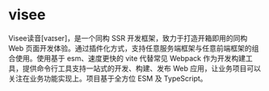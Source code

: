 # visee
Visee读音[vaɪser]，是一个同构 SSR 开发框架，致力于打造开箱即用的同构 Web 页面开发体验。通过插件化方式，支持任意服务端框架与任意前端框架的组合使用。使用基于 esm、速度更快的 vite 代替常见 Webpack 作为开发构建工具，提供命令行工具支持一站式的开发、构建、发布 Web 应用，让业务项目可以关注在业务功能实现上。项目基于全方位 ESM 及 TypeScript。

